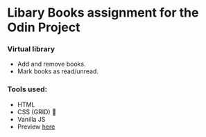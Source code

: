 # Libary Books assignment for the Odin Project

### Virtual library
* Add and remove books.
* Mark books as read/unread.

### Tools used: 

* HTML
* CSS (GRID) :black_square_button:
* Vanilla JS
* Preview [here](https://casualc0der.github.io/libraryBooks/)
